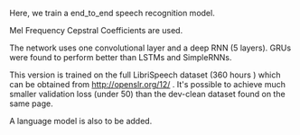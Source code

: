 Here, we train a end_to_end speech recognition model.

Mel Frequency Cepstral Coefficients are used.

The network uses one convolutional layer and a deep RNN (5 layers).
GRUs were found to perform better than LSTMs and SimpleRNNs.

This version is trained on the full LibriSpeech dataset (360 hours )
which can be obtained from http://openslr.org/12/ .  It's possible to
achieve much smaller validation loss (under 50) than the dev-clean
dataset found on the same page.

A language model is also to be added.